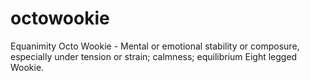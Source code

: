 # octowookie
Equanimity Octo Wookie - Mental or emotional stability or composure, especially under tension or strain; calmness; equilibrium Eight legged Wookie.
